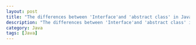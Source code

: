 ```yaml
---
layout: post
title: "The differences between 'Interface'and 'abstract class' in Java"
description: "The differences between 'Interface'and 'abstract class' in Java"
category: Java
tags: [Java]
---
```



